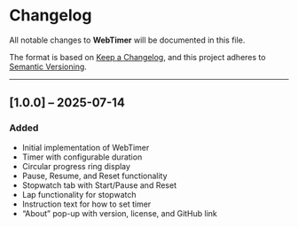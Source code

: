 # Changelog

All notable changes to **WebTimer** will be documented in this file.

The format is based on [Keep a Changelog](https://keepachangelog.com/en/1.0.0/), and this project adheres to [Semantic Versioning](https://semver.org/).

---

## [1.0.0] – 2025-07-14
### Added
- Initial implementation of WebTimer
- Timer with configurable duration
- Circular progress ring display
- Pause, Resume, and Reset functionality
- Stopwatch tab with Start/Pause and Reset
- Lap functionality for stopwatch
- Instruction text for how to set timer
- “About” pop-up with version, license, and GitHub link
